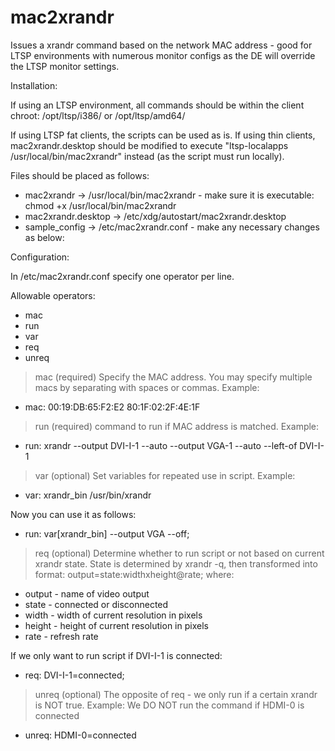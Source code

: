 mac2xrandr
==========

Issues a xrandr command based on the network MAC address - good for LTSP environments with numerous monitor configs as the DE will override the LTSP monitor settings.


Installation: 

If using an LTSP environment, all commands should be within the client chroot: /opt/ltsp/i386/ or /opt/ltsp/amd64/

If using LTSP fat clients, the scripts can be used as is. If using thin clients, mac2xrandr.desktop should be modified to execute "ltsp-localapps /usr/local/bin/mac2xrandr" instead (as the script must run locally). 

Files should be placed as follows: 
 - mac2xrandr -> /usr/local/bin/mac2xrandr - make sure it is executable: chmod +x /usr/local/bin/mac2xrandr
 - mac2xrandr.desktop -> /etc/xdg/autostart/mac2xrandr.desktop
 - sample_config -> /etc/mac2xrandr.conf - make any necessary changes as below: 


Configuration: 

In /etc/mac2xrandr.conf specify one operator per line. 

Allowable operators: 

 - mac
 - run
 - var
 - req
 - unreq


> mac (required)
Specify the MAC address. You may specify multiple macs by separating with spaces or commas. Example: 
 - mac: 00:19:DB:65:F2:E2 80:1F:02:2F:4E:1F


> run (required)
command to run if MAC address is matched. Example: 
 - run: xrandr --output DVI-I-1 --auto --output VGA-1 --auto --left-of DVI-I-1


> var (optional)
Set variables for repeated use in script. Example: 
 - var: xrandr_bin /usr/bin/xrandr

Now you can use it as follows: 
 - run: var[xrandr_bin] --output VGA --off;


> req (optional)
Determine whether to run script or not based on current xrandr state. State is determined by xrandr -q, then transformed into format: output=state:widthxheight@rate; where: 

 - output - name of video output
 - state - connected or disconnected
 - width - width of current resolution in pixels
 - height - height of current resolution in pixels
 - rate - refresh rate

If we only want to run script if DVI-I-1 is connected: 
 - req: DVI-I-1=connected;


> unreq (optional) 
The opposite of req - we only run if a certain xrandr is NOT true. Example: 
We DO NOT run the command if HDMI-0 is connected
 - unreq: HDMI-0=connected

